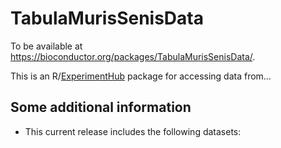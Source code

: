 <!-- badges: start -->
<!-- badges: end -->

TabulaMurisSenisData
====================

To be available at
<a href="https://bioconductor.org/packages/TabulaMurisSenisData/" class="uri">https://bioconductor.org/packages/TabulaMurisSenisData/</a>.

This is an
R/[ExperimentHub](https://bioconductor.org/packages/release/bioc/html/ExperimentHub.html)
package for accessing data from…

Some additional information
---------------------------

-   This current release includes the following datasets:
